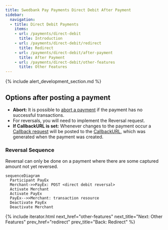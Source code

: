 ```yaml
---
title: Swedbank Pay Payments Direct Debit After Payment
sidebar:
  navigation:
  - title: Direct Debit Payments
    items:
    - url: /payments/direct-debit
      title: Introduction
    - url: /payments/direct-debit/redirect
      title: Redirect
    - url: /payments/direct-debit/after-payment
      title: After Payment
    - url: /payments/direct-debit/other-features
      title: Other Features
---
```


{% include alert_development_section.md %}

## Options after posting a payment

* **Abort:** It is possible to
  [abort a payment][technical-reference-abort-payment] if the payment has no
  successful transactions.
* For reversals, you will need to implement the Reversal request.
* **If CallbackURL is set:** Whenever changes to the payment occur a
  [Callback request][callbackurl-reference] will be posted to the
  [CallbackURL][callbackurl-reference], which was generated when the payment
  was created.

### Reversal Sequence

Reversal can only be done on a payment where there are some captured amount
not yet reversed.

```mermaid
sequenceDiagram
  Participant PayEx
  Merchant->>PayEx: POST <direct debit reversal>
  Activate Merchant
  Activate PayEx
  PayEx-->>Merchant: transaction resource
  Deactivate PayEx
  Deactivate Merchant
```

{% include iterator.html next_href="other-features"
                         next_title="Next: Other Features"
                         prev_href="redirect"
                         prev_title="Back: Redirect" %}

[callbackurl-reference]: /payments/direct-debit/other-features#callback
[technical-reference-abort-payment]: /payments/direct-debit/other-features#abort-payment
